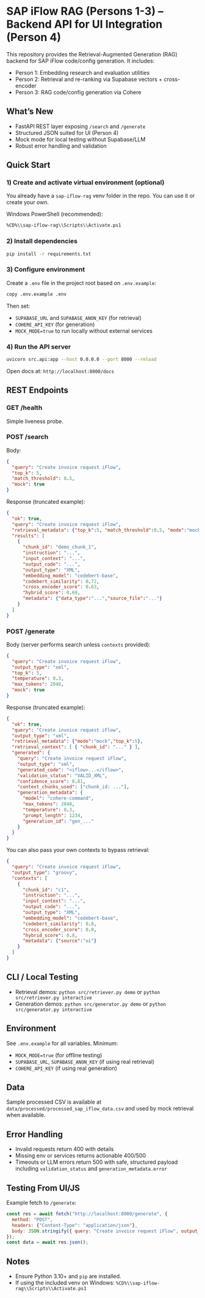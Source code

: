 # SAP iFlow RAG (Persons 1-3) – Backend API for UI Integration (Person 4)

This repository provides the Retrieval-Augmented Generation (RAG) backend for SAP iFlow code/config generation. It includes:
- Person 1: Embedding research and evaluation utilities
- Person 2: Retrieval and re-ranking via Supabase vectors + cross-encoder
- Person 3: RAG code/config generation via Cohere

## What’s New
- FastAPI REST layer exposing `/search` and `/generate`
- Structured JSON suited for UI (Person 4)
- Mock mode for local testing without Supabase/LLM
- Robust error handling and validation

## Quick Start

### 1) Create and activate virtual environment (optional)
You already have a `sap-iflow-rag` venv folder in the repo. You can use it or create your own.

Windows PowerShell (recommended):
```bash
%CD%\\sap-iflow-rag\\Scripts\\Activate.ps1
```

### 2) Install dependencies
```bash
pip install -r requirements.txt
```

### 3) Configure environment
Create a `.env` file in the project root based on `.env.example`:
```bash
copy .env.example .env
```
Then set:
- `SUPABASE_URL` and `SUPABASE_ANON_KEY` (for retrieval)
- `COHERE_API_KEY` (for generation)
- `MOCK_MODE=true` to run locally without external services

### 4) Run the API server
```bash
uvicorn src.api:app --host 0.0.0.0 --port 8000 --reload
```

Open docs at: `http://localhost:8000/docs`

## REST Endpoints

### GET /health
Simple liveness probe.

### POST /search
Body:
```json
{
  "query": "Create invoice request iFlow",
  "top_k": 5,
  "match_threshold": 0.5,
  "mock": true
}
```

Response (truncated example):
```json
{
  "ok": true,
  "query": "Create invoice request iFlow",
  "retrieval_metadata": {"top_k":5, "match_threshold":0.5, "mode":"mock"},
  "results": [
    {
      "chunk_id": "demo_chunk_1",
      "instruction": "...",
      "input_context": "...",
      "output_code": "...",
      "output_type": "XML",
      "embedding_model": "codebert-base",
      "codebert_similarity": 0.72,
      "cross_encoder_score": 0.63,
      "hybrid_score": 0.69,
      "metadata": {"data_type":"...","source_file":"..."}
    }
  ]
}
```

### POST /generate
Body (server performs search unless `contexts` provided):
```json
{
  "query": "Create invoice request iFlow",
  "output_type": "xml",
  "top_k": 5,
  "temperature": 0.3,
  "max_tokens": 2048,
  "mock": true
}
```

Response (truncated example):
```json
{
  "ok": true,
  "query": "Create invoice request iFlow",
  "output_type": "xml",
  "retrieval_metadata": {"mode":"mock","top_k":5},
  "retrieval_context": [ { "chunk_id": "..." } ],
  "generated": {
    "query": "Create invoice request iFlow",
    "output_type": "xml",
    "generated_code": "<iflow>...</iflow>",
    "validation_status": "VALID_XML",
    "confidence_score": 0.81,
    "context_chunks_used": ["chunk_id: ..."],
    "generation_metadata": {
      "model": "cohere-command",
      "max_tokens": 2048,
      "temperature": 0.3,
      "prompt_length": 1234,
      "generation_id": "gen_..."
    }
  }
}
```

You can also pass your own contexts to bypass retrieval:
```json
{
  "query": "Create invoice request iFlow",
  "output_type": "groovy",
  "contexts": [
    {
      "chunk_id": "c1",
      "instruction": "...",
      "input_context": "...",
      "output_code": "...",
      "output_type": "XML",
      "embedding_model": "codebert-base",
      "codebert_similarity": 0.8,
      "cross_encoder_score": 0.0,
      "hybrid_score": 0.8,
      "metadata": {"source":"ui"}
    }
  ]
}
```

## CLI / Local Testing
- Retrieval demos: `python src/retriever.py demo` or `python src/retriever.py interactive`
- Generation demos: `python src/generator.py demo` or `python src/generator.py interactive`

## Environment
See `.env.example` for all variables. Minimum:
- `MOCK_MODE=true` (for offline testing)
- `SUPABASE_URL`, `SUPABASE_ANON_KEY` (if using real retrieval)
- `COHERE_API_KEY` (if using real generation)

## Data
Sample processed CSV is available at `data/processed/processed_sap_iflow_data.csv` and used by mock retrieval when available.

## Error Handling
- Invalid requests return 400 with details
- Missing env or services returns actionable 400/500
- Timeouts or LLM errors return 500 with safe, structured payload including `validation_status` and `generation_metadata.error`

## Testing From UI/JS
Example fetch to `/generate`:
```javascript
const res = await fetch("http://localhost:8000/generate", {
  method: "POST",
  headers: {"Content-Type": "application/json"},
  body: JSON.stringify({ query: "Create invoice request iFlow", output_type: "xml", mock: true })
});
const data = await res.json();
```

## Notes
- Ensure Python 3.10+ and `pip` are installed.
- If using the included venv on Windows: `%CD%\\sap-iflow-rag\\Scripts\\Activate.ps1`
